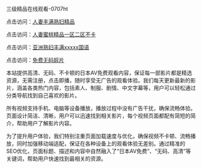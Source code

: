 三级精品在线观看-0707ht


点击访问：<a href="https://bered.pages.dev/">人妻丰满熟妇精品</a>

点击访问：<a href="https://rtj-3zo.pages.dev/">人妻蜜桃精品一区二区不卡</a>

点击访问：<a href="https://rtj-3zo.pages.dev/">亚洲熟妇丰满xxxxx国语</a>

点击访问：<a href="https://gfd-5xg.pages.dev/">免费无码婬片</a>

本站提供高清、无码、不卡顿的日本AV免费观看内容，保证每一部影片都是精选资源，无需注册，点击即播，随时享受无广告的观看体验。我们每天更新最新的影片，涵盖各类热门内容，包括素人、制服、剧情、中文字幕等，用户可以轻松通过分类导航找到自己喜欢的影片。

所有视频支持手机、电脑等设备播放，播放过程中没有广告干扰，确保流畅体验。页面设计简洁、清晰，用户可以迅速找到相关影片，每个视频页面都配有简短的简介，帮助用户了解影片内容。

为了提升用户体验，我们特别注重页面加载速度与优化，确保视频不卡顿、流畅播放，同时加强移动端适配，保证在各种设备上的观看体验无差别。通过精准的SEO优化，页面标题、描述和内容中自然融入了“日本AV免费”、“无码、高清”等关键词，帮助用户快速找到最相关的资源。

<span style="display:none;">[Canonical link](）</span>
